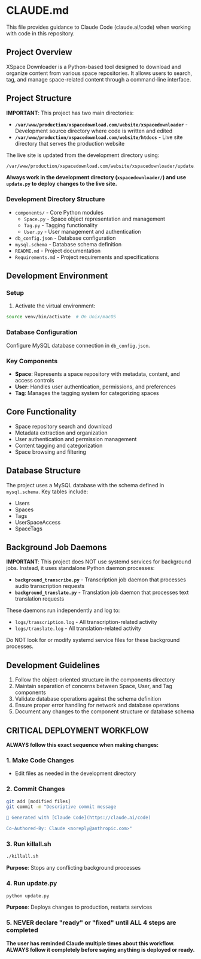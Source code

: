 # CLAUDE.md

This file provides guidance to Claude Code (claude.ai/code) when working with code in this repository.

## Project Overview

XSpace Downloader is a Python-based tool designed to download and organize content from various space repositories. It allows users to search, tag, and manage space-related content through a command-line interface.

## Project Structure

**IMPORTANT**: This project has two main directories:
- **`/var/www/production/xspacedownload.com/website/xspacedownloader`** - Development source directory where code is written and edited
- **`/var/www/production/xspacedownload.com/website/htdocs`** - Live site directory that serves the production website

The live site is updated from the development directory using:
```bash
/var/www/production/xspacedownload.com/website/xspacedownloader/update.py
```

**Always work in the development directory (`xspacedownloader/`) and use `update.py` to deploy changes to the live site.**

### Development Directory Structure
- `components/` - Core Python modules
  - `Space.py` - Space object representation and management
  - `Tag.py` - Tagging functionality
  - `User.py` - User management and authentication
- `db_config.json` - Database configuration
- `mysql.schema` - Database schema definition
- `README.md` - Project documentation
- `Requirements.md` - Project requirements and specifications

## Development Environment

### Setup

1. Activate the virtual environment:
```bash
source venv/bin/activate  # On Unix/macOS
```

### Database Configuration

Configure MySQL database connection in `db_config.json`.

### Key Components

- **Space**: Represents a space repository with metadata, content, and access controls
- **User**: Handles user authentication, permissions, and preferences
- **Tag**: Manages the tagging system for categorizing spaces

## Core Functionality

- Space repository search and download
- Metadata extraction and organization
- User authentication and permission management
- Content tagging and categorization
- Space browsing and filtering

## Database Structure

The project uses a MySQL database with the schema defined in `mysql.schema`. Key tables include:
- Users
- Spaces
- Tags
- UserSpaceAccess
- SpaceTags

## Background Job Daemons

**IMPORTANT**: This project does NOT use systemd services for background jobs. Instead, it uses standalone Python daemon processes:

- **`background_transcribe.py`** - Transcription job daemon that processes audio transcription requests
- **`background_translate.py`** - Translation job daemon that processes text translation requests

These daemons run independently and log to:
- `logs/transcription.log` - All transcription-related activity
- `logs/translate.log` - All translation-related activity

Do NOT look for or modify systemd service files for these background processes.

## Development Guidelines

1. Follow the object-oriented structure in the components directory
2. Maintain separation of concerns between Space, User, and Tag components
3. Validate database operations against the schema definition
4. Ensure proper error handling for network and database operations
5. Document any changes to the component structure or database schema

## CRITICAL DEPLOYMENT WORKFLOW

**ALWAYS follow this exact sequence when making changes:**

### 1. Make Code Changes
- Edit files as needed in the development directory

### 2. Commit Changes
```bash
git add [modified files]
git commit -m "Descriptive commit message

🤖 Generated with [Claude Code](https://claude.ai/code)

Co-Authored-By: Claude <noreply@anthropic.com>"
```

### 3. Run killall.sh
```bash
./killall.sh
```
**Purpose**: Stops any conflicting background processes

### 4. Run update.py
```bash
python update.py
```
**Purpose**: Deploys changes to production, restarts services

### 5. NEVER declare "ready" or "fixed" until ALL 4 steps are completed

**The user has reminded Claude multiple times about this workflow. ALWAYS follow it completely before saying anything is deployed or ready.**